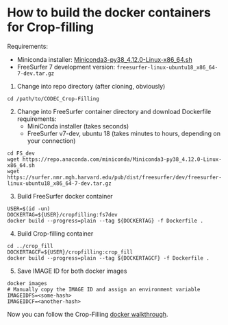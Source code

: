 # How to build the docker containers for Crop-filling

Requirements:

- Miniconda installer: [Miniconda3-py38_4.12.0-Linux-x86_64.sh](https://repo.anaconda.com/miniconda/Miniconda3-py38_4.12.0-Linux-x86_64.sh)
- FreeSurfer 7 development version: `freesurfer-linux-ubuntu18_x86_64-7-dev.tar.gz`

1. Change into repo directory (after cloning, obviously)
```
cd /path/to/CODEC_Crop-Filling
```

2. Change into FreeSurfer container directory and download Dockerfile requirements:
   - MiniConda installer (takes seconds)
   - FreeSurfer v7-dev, ubuntu 18 (takes minutes to hours, depending on your connection)
```
cd FS_dev
wget https://repo.anaconda.com/miniconda/Miniconda3-py38_4.12.0-Linux-x86_64.sh
wget https://surfer.nmr.mgh.harvard.edu/pub/dist/freesurfer/dev/freesurfer-linux-ubuntu18_x86_64-7-dev.tar.gz
```

3. Build FreeSurfer docker container
```
USER=$(id -un)
DOCKERTAG=${USER}/cropfilling:fs7dev
docker build --progress=plain --tag ${DOCKERTAG} -f Dockerfile .
```

4. Build Crop-filling container
```
cd ../crop_fill
DOCKERTAGCF=${USER}/cropfilling:crop_fill
docker build --progress=plain --tag ${DOCKERTAGCF} -f Dockerfile .
```

5. Save IMAGE ID for both docker images
```
docker images
# Manually copy the IMAGE ID and assign an environment variable
IMAGEIDFS=<some-hash>
IMAGEIDCF=<another-hash>
```

Now you can follow the Crop-Filling [docker walkthrough](./README-docker.md).
